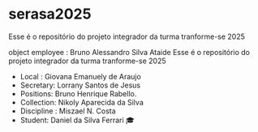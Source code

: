 # serasa2025
Esse é o repositório do projeto integrador da turma tranforme-se 2025 


object employee : Bruno Alessandro Silva Ataide 
Esse é o repositório do projeto integrador da turma tranforme-se 2025


- Local : Giovana Emanuely de Araujo 
- Secretary: Lorrany Santos de Jesus 
- Positions: Bruno Henrique Rabello.
- Collection: Nikoly Aparecida da Silva
- Discipline : Miszael N. Costa
- Student: Daniel da Silva Ferrari 🎓 
